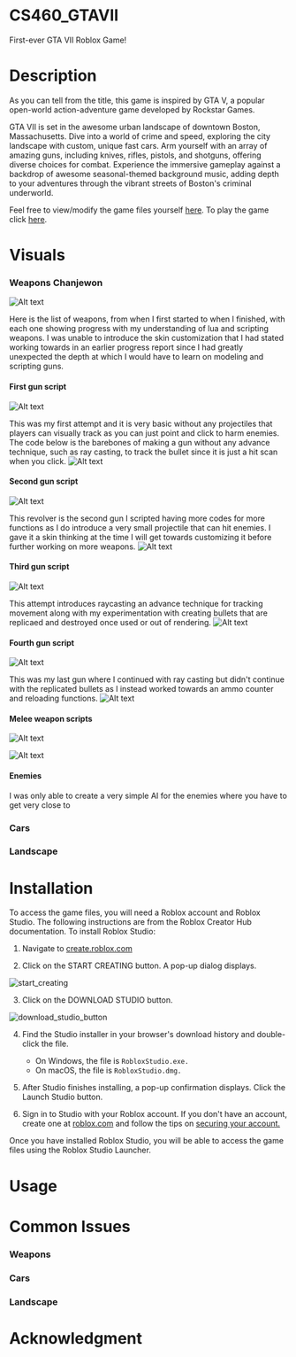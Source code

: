 # CS460_GTAVII
First-ever GTA VII Roblox Game!

# Description
As you can tell from the title, this game is inspired by GTA V, a popular open-world action-adventure game developed by Rockstar Games.

GTA VII is set in the awesome urban landscape of downtown Boston, Massachusetts. Dive into a world of crime and speed, exploring the city landscape with custom, unique fast cars. Arm yourself with an array of amazing guns, including knives, rifles, pistols, and shotguns, offering diverse choices for combat. Experience the immersive gameplay against a backdrop of awesome seasonal-themed background music, adding depth to your adventures through the vibrant streets of Boston's criminal underworld.

Feel free to view/modify the game files yourself [here](#Installation). To play the game click [here](#Usage).


# Visuals
### Weapons Chanjewon
![Alt text](<Screenshot 2023-12-23 204141.png>)

Here is the list of weapons, from when I first started to when I finished, with each one showing progress with my understanding of lua and scripting weapons. I was unable to introduce the skin customization that I had stated working towards in an earlier progress report since I had greatly unexpected the depth at which I would have to learn on modeling and scripting guns. 
#### First gun script
![Alt text](image-2.png)

This was my first attempt and it is very basic without any projectiles that players can visually track as you can just point and click to harm enemies. The code below is the barebones of making a gun without any advance technique, such as ray casting, to track the bullet since it is just a hit scan when you click.
![Alt text](image.png)
#### Second gun script
![Alt text](image-3.png)

This revolver is the second gun I scripted having more codes for more functions as I do introduce a very small projectile that can hit enemies. I gave it a skin thinking at the time I will get towards customizing it before further working on more weapons. 
![Alt text](image-1.png)
#### Third gun script
![Alt text](image-4.png)

This attempt introduces raycasting an advance technique for tracking movement along with my experimentation with creating bullets that are replicaed and destroyed once used or out of rendering. 
![Alt text](image-5.png)
#### Fourth gun script
![Alt text](image-6.png)

This was my last gun where I continued with ray casting but didn't continue with the replicated bullets as I instead worked towards an ammo counter and reloading functions. 
![Alt text](image-7.png)
#### Melee weapon scripts
![Alt text](image-8.png)

![Alt text](image-9.png)
#### Enemies
I was only able to create a very simple AI for the enemies where you have to get very close to 
### Cars

### Landscape


# Installation
To access the game files, you will need a Roblox account and Roblox Studio. The following instructions are from the Roblox Creator Hub documentation.
To install Roblox Studio:

1. Navigate to [create.roblox.com](https://create.roblox.com/) 

2. Click on the START CREATING button. A pop-up dialog displays.

  ![start_creating](https://github.com/Simon-23/CS460_GTAVII/assets/75641024/c674bf8a-e4dd-49fa-9c5f-ff7d2abfae9b)

3. Click on the DOWNLOAD STUDIO button.

  ![download_studio_button](https://github.com/Simon-23/CS460_GTAVII/assets/75641024/2860aa27-ca21-4117-bdbb-d3bcc30676ea)


4. Find the Studio installer in your browser's download history and double-click the file.
    - On Windows, the file is `RobloxStudio.exe.`
    - On macOS, the file is `RobloxStudio.dmg.`

5. After Studio finishes installing, a pop-up confirmation displays. Click the Launch Studio button.

6. Sign in to Studio with your Roblox account. If you don't have an account, create one at [roblox.com](roblox.com) and follow the tips on [securing your account.](https://en.help.roblox.com/hc/en-us/articles/203313380-Account-Security-Theft-Keeping-your-Account-Safe-) 

Once you have installed Roblox Studio, you will be able to access the game files using the Roblox Studio Launcher.


# Usage


# Common Issues
### Weapons

### Cars

### Landscape

# Acknowledgment

